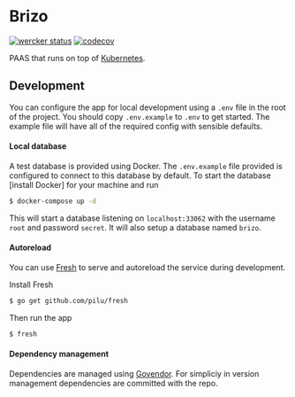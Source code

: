 # Brizo

[![wercker status](https://app.wercker.com/status/71f5e5d09990c22f394a998bef86d9af/s/master "wercker status")](https://app.wercker.com/project/byKey/71f5e5d09990c22f394a998bef86d9af)
[![codecov](https://codecov.io/gh/generationtux/brizo/branch/master/graph/badge.svg)](https://codecov.io/gh/generationtux/brizo)

PAAS that runs on top of [Kubernetes](http://kubernetes.io/).

## Development

You can configure the app for local development using a `.env` file in the root of the project. You should copy `.env.example` to `.env` to get started.
The example file will have all of the required config with sensible defaults.

#### Local database

A test database is provided using Docker. The `.env.example` file provided is configured to connect to this database by default. To start the database [install Docker] for 
your machine and run
```sh
$ docker-compose up -d
```

This will start a database listening on `localhost:33062` with the username `root` and password `secret`. It will also setup a database named `brizo`.

#### Autoreload

You can use [Fresh](https://github.com/pilu/fresh) to serve and autoreload the service during development.

Install Fresh
```sh
$ go get github.com/pilu/fresh
```

Then run the app
```sh
$ fresh
```

#### Dependency management

Dependencies are managed using [Govendor](https://github.com/kardianos/govendor). For simpliciy in version management
dependencies are committed with the repo.
